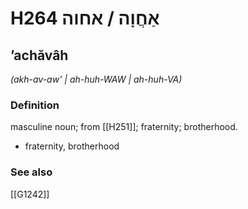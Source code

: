 # H264 אַחֲוָה / אחוה

## ʼachăvâh

_(akh-av-aw' | ah-huh-WAW | ah-huh-VA)_

### Definition

masculine noun; from [[H251]]; fraternity; brotherhood.

- fraternity, brotherhood
### See also

[[G1242]]

